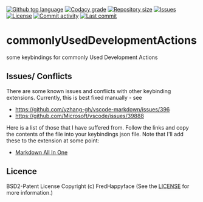 [![Github top language](https://img.shields.io/github/languages/top/FredHappyface/VSCode.OSKeybindings.svg?style=for-the-badge)](../../)
[![Codacy grade](https://img.shields.io/codacy/grade/16d1e949f0c64918abca200bf4c5d71b.svg?style=for-the-badge)](https://www.codacy.com/manual/FredHappyface/VSCode.OSKeybindings)
[![Repository size](https://img.shields.io/github/repo-size/FredHappyface/VSCode.OSKeybindings.svg?style=for-the-badge)](../../)
[![Issues](https://img.shields.io/github/issues/FredHappyface/VSCode.OSKeybindings.svg?style=for-the-badge)](../../issues)
[![License](https://img.shields.io/github/license/FredHappyface/VSCode.OSKeybindings.svg?style=for-the-badge)](/LICENSE.md)
[![Commit activity](https://img.shields.io/github/commit-activity/m/FredHappyface/VSCode.OSKeybindings.svg?style=for-the-badge)](../../commits/master)
[![Last commit](https://img.shields.io/github/last-commit/FredHappyface/VSCode.OSKeybindings.svg?style=for-the-badge)](../../commits/master)

# commonlyUsedDevelopmentActions

some keybindings for commonly Used Development Actions

## Issues/ Conflicts

There are some known issues and conflicts with other keybinding extensions.
Currently, this is best fixed manually - see
- https://github.com/yzhang-gh/vscode-markdown/issues/396
- https://github.com/Microsoft/vscode/issues/39888

Here is a list of those that I have suffered from. Follow the links and copy the
contents of the file into your keybindings json file. Note that I'll add these
to the extension at some point:
- [Markdown All In One](MarkdownAllInOne.json)

## Licence
BSD2-Patent License
Copyright (c) FredHappyface
(See the [LICENSE](/LICENSE.md) for more information.)
